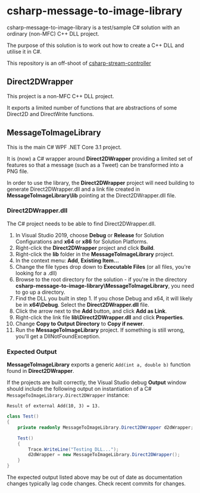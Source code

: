 # csharp-message-to-image-library

csharp-message-to-image-library is a test/sample C# solution with an ordinary (non-MFC) C++ DLL project.

The purpose of this solution is to work out how to create a C++ DLL and utilise it in C#.

This repository is an off-shoot of [csharp-stream-controller](https://github.com/watfordjc/csharp-stream-controller)

## Direct2DWrapper

This project is a non-MFC C++ DLL project.

It exports a limited number of functions that are abstractions of some Direct2D and DirectWrite functions.

## MessageToImageLibrary

This is the main C# WPF .NET Core 3.1 project.

It is (now) a C# wrapper around **Direct2DWrapper** providing a limited set of features so that a message (such as a Tweet) can be transformed into a PNG file.

In order to use the library, the **Direct2DWrapper** project will need building to generate Direct2DWrapper.dll and a link file created in **MessageToImageLibrary\lib** pointing at the Direct2DWrapper.dll file.

### Direct2DWrapper.dll

The C# project needs to be able to find Direct2DWrapper.dll.

1. In Visual Studio 2019, choose **Debug** or **Release** for Solution Configurations and **x64** or **x86** for Solution Platforms.
2. Right-click the **Direct2DWrapper** project and click **Build**.
3. Right-click the **lib** folder in the **MessageToImageLibrary** project.
4. In the context menu: **Add**, **Existing Item&hellip;**
5. Change the file types drop down to **Executable Files** (or all files, you're looking for a .dll)
6. Browse to the root directory for the solution - if you're in the directory **csharp-message-to-image-library\MessageToImageLibrary**, you need to go up a directory.
7. Find the DLL you built in step 1. If you chose Debug and x64, it will likely be in **x64\Debug**. Select the **Direct2DWrapper.dll** file.
8. Click the arrow next to the **Add** button, and click **Add as Link**.
9. Right-click the link file **lib\Direct2DWrapper.dll** and click **Properties**.
10. Change **Copy to Output Directory** to **Copy if newer**.
11. Run the **MessageToImageLibrary** project. If something is still wrong, you'll get a DllNotFoundException.

### Expected Output

**MessageToImageLibrary** exports a generic ```Add(int a, double b)``` function found in **Direct2DWrapper**.

If the projects are built correctly, the Visual Studio debug **Output** window should include the following output on instantiation of a C# ```MessageToImageLibrary.Direct2DWrapper``` instance:

```
Result of external Add(10, 3) = 13.
```
 

```csharp
class Test()
{
    private readonly MessageToImageLibrary.Direct2DWrapper d2dWrapper;

    Test()
    {
        Trace.WriteLine("Testing DLL...");
        d2dWrapper = new MessageToImageLibrary.Direct2DWrapper();
    }
}
```

The expected output listed above may be out of date as documentation changes typically lag code changes. Check recent commits for changes.